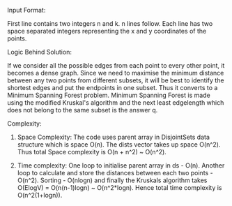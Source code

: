 Input Format:

First line contains two integers n and k. n lines follow. Each line has two space separated integers representing the x and y coordinates of the points.

Logic Behind Solution:

If we consider all the possible edges from each point to every other point, it becomes a dense graph. Since we need to maximise the minimum distance between any two points from different subsets, it will be best to identify the shortest edges and put the endpoints in one subset. Thus it converts to a Minimum Spanning Forest problem. Minimum Spanning Forest is made using the modified Kruskal's algorithm and the next least edgelength which does not belong to the same subset is the answer q.

Complexity:

1. Space Complexity: The code uses parent array in DisjointSets data structure which is space O(n). The dists vector takes up space O(n^2). Thus total Space complexity is O(n + n^2) ~ O(n^2).

2. Time complexity: One loop to initialise parent array in ds - O(n). Another loop to calculate and store the distances between each two points - O(n^2). Sorting - O(nlogn) and finally the Kruskals algorithm takes O(ElogV) = O(n(n-1)logn) ~ O(n^2*logn). Hence total time complexity is O(n^2(1+logn)).
